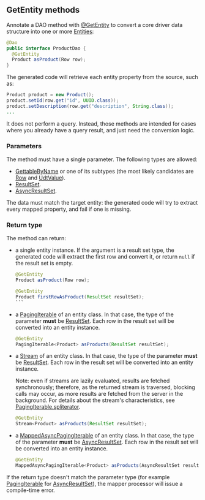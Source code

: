 ## GetEntity methods

Annotate a DAO method with [@GetEntity] to convert a core driver data structure into one or more
[Entities](../../entities):

```java
@Dao
public interface ProductDao {
  @GetEntity
  Product asProduct(Row row);
}
```

The generated code will retrieve each entity property from the source, such as:

```java
Product product = new Product();
product.setId(row.get("id", UUID.class));
product.setDescription(row.get("description", String.class));
...
```

It does not perform a query. Instead, those methods are intended for cases where you already have a
query result, and just need the conversion logic.

### Parameters

The method must have a single parameter. The following types are allowed:

* [GettableByName] or one of its subtypes (the most likely candidates are [Row] and [UdtValue]).
* [ResultSet].
* [AsyncResultSet].

The data must match the target entity: the generated code will try to extract every mapped property,
and fail if one is missing.

### Return type

The method can return:

* a single entity instance. If the argument is a result set type, the generated code will extract
  the first row and convert it, or return `null` if the result set is empty.

    ````java
    @GetEntity
    Product asProduct(Row row);

    @GetEntity
    Product firstRowAsProduct(ResultSet resultSet);
    ```
  
* a [PagingIterable] of an entity class. In that case, the type of the parameter **must** be
  [ResultSet]. Each row in the result set will be converted into an entity instance.
  
    ```java
    @GetEntity
    PagingIterable<Product> asProducts(ResultSet resultSet);
    ```

* a [Stream] of an entity class. In that case, the type of the parameter **must** be [ResultSet].
  Each row in the result set will be converted into an entity instance.

    Note: even if streams are lazily evaluated, results are fetched synchronously; therefore, as the
    returned stream is traversed, blocking calls may occur, as more results are fetched from the
    server in the background. For details about the stream's characteristics, see
    [PagingIterable.spliterator].

    ```java
    @GetEntity
    Stream<Product> asProducts(ResultSet resultSet);
    ```

* a [MappedAsyncPagingIterable] of an entity class. In that case, the type of the parameter **must**
  be [AsyncResultSet]. Each row in the result set will be converted into an entity instance.
  
    ```java
    @GetEntity
    MappedAsyncPagingIterable<Product> asProducts(AsyncResultSet resultSet);
    ```

If the return type doesn't match the parameter type (for example [PagingIterable] for
[AsyncResultSet]), the mapper processor will issue a compile-time error.


[@GetEntity]:                https://docs.datastax.com/en/drivers/java/4.10/com/datastax/oss/driver/api/mapper/annotations/GetEntity.html
[AsyncResultSet]:            https://docs.datastax.com/en/drivers/java/4.10/com/datastax/oss/driver/api/core/cql/AsyncResultSet.html
[GettableByName]:            https://docs.datastax.com/en/drivers/java/4.10/com/datastax/oss/driver/api/core/data/GettableByName.html
[MappedAsyncPagingIterable]: https://docs.datastax.com/en/drivers/java/4.10/com/datastax/oss/driver/api/core/MappedAsyncPagingIterable.html
[PagingIterable]:            https://docs.datastax.com/en/drivers/java/4.10/com/datastax/oss/driver/api/core/PagingIterable.html
[PagingIterable.spliterator]: https://docs.datastax.com/en/drivers/java/4.10/com/datastax/oss/driver/api/core/PagingIterable.html#spliterator--
[ResultSet]:                 https://docs.datastax.com/en/drivers/java/4.10/com/datastax/oss/driver/api/core/cql/ResultSet.html
[Row]:                       https://docs.datastax.com/en/drivers/java/4.10/com/datastax/oss/driver/api/core/cql/Row.html
[UdtValue]:                  https://docs.datastax.com/en/drivers/java/4.10/com/datastax/oss/driver/api/core/data/UdtValue.html

[Stream]: https://docs.oracle.com/javase/8/docs/api/java/util/stream/Stream.html




